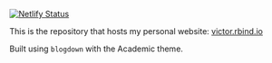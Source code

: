 [![Netlify Status](https://api.netlify.com/api/v1/badges/e638dd3b-7b94-47c7-b1f3-ba4f9a891dc1/deploy-status)](https://app.netlify.com/sites/wvictor14/deploys)

This is the repository that hosts my personal website: [victor.rbind.io](https://victor.rbind.io/)

Built using `blogdown` with the Academic theme.
